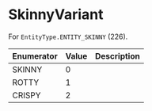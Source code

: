 # SkinnyVariant

For `EntityType.ENTITY_SKINNY` (226). 

| Enumerator | Value | Description |
| - | - | - |
| SKINNY | 0 |  |
| ROTTY | 1 |  |
| CRISPY | 2 |  |
